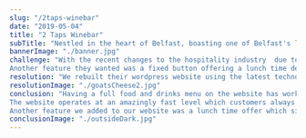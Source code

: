 ```yaml
---
slug: "/2taps-winebar"
date: "2019-05-04"
title: "2 Taps Winebar"
subTitle: "Nestled in the heart of Belfast, boasting one of Belfast's largest outdoor dining experiences. 2Taps is the perfect place to meet, relax, share food and soak up the atmosphere"
bannerImage: "./banner.jpg"
challenge: "With the recent changes to the hospitality industry  due to Covid, 2Taps WineBar approached us to improve their website and provide their customers a place to view their menus online. They were doing away with food & drinks menus and would now use the website as their full menu. Customers now scan a QR code on arrival which directs them straight to the menu page on the website. The website had to run fast and responsive to mobile phone layouts. <br/>
Another feature they wanted was a fixed button offering a lunch time deal. The offer must be placed on the top right-hand side of the website."
resolution: "We rebuilt their wordpress website using the latest technologies, ReactJS & Gatsby. These are great for building app like websites which load up quickly and give the website an app like feel where you click a link and the page loads almost instantaneously.  The menu section was one of the most important pages for the website. We worked on the overall experience on using the menu, giving users easy buttons at the top and bottom of the menu to ensure they can browse through their menu with ease. "
resolutionImage: "./goatsCheese2.jpg"
conclusion: "Having a full food and drinks menu on the website has worked extremely well for us. Now customers can not only access our menu when dining but also at home or work for example. 
The website operates at an amazingly fast level which customers always give great feed back on. Using QR codes on arrival directing them to our website and menus is very handy. If you decide to change something that maybe is not selling well or have run out of a certain item, you can just take it off the menu straight away. Saving time and printing costs. Great for marketing your business, updating your website, adding new items and offers, pushing best sellers.
Another feature we added to our website was a lunch time offer which sits on the top right of the screen, once entering the website. This meant for example if customers were having dinner, they would also see our lunchtime deal and could plan to come back for lunch a day."
conclusionImage: "./outsideDark.jpg"
---
```

